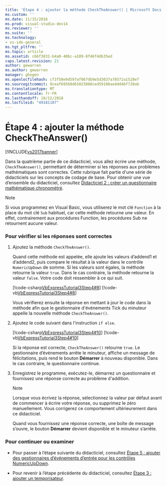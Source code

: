 ```yaml
---
title: 'Étape 4 : ajouter la méthode CheckTheAnswer() | Microsoft Docs'
ms.custom: ''
ms.date: 11/15/2016
ms.prod: visual-studio-dev14
ms.reviewer: ''
ms.suite: ''
ms.technology:
- vs-ide-general
ms.tgt_pltfrm: ''
ms.topic: article
ms.assetid: c66f3831-b4a0-40bc-a109-8f46f4db35ed
caps.latest.revision: 21
author: gewarren
ms.author: gewarren
manager: ghogen
ms.openlocfilehash: cf3f58e9d597af067db9e5d3037a78572a1528ef
ms.sourcegitcommit: 9ceaf69568d61023868ced59108ae4dd46f720ab
ms.translationtype: MT
ms.contentlocale: fr-FR
ms.lasthandoff: 10/12/2018
ms.locfileid: "49181107"
---
```

# <a name="step-4-add-the-checktheanswer-method"></a>Étape 4 : ajouter la méthode CheckTheAnswer()
[!INCLUDE[vs2017banner](../includes/vs2017banner.md)]

Dans la quatrième partie de ce didacticiel, vous allez écrire une méthode, `CheckTheAnswer()`, permettant de déterminer si les réponses aux problèmes mathématiques sont correctes. Cette rubrique fait partie d'une série de didacticiels sur les concepts de codage de base. Pour obtenir une vue d’ensemble du didacticiel, consultez [Didacticiel 2 : créer un questionnaire mathématique chronométré](../ide/tutorial-2-create-a-timed-math-quiz.md).  
  
> [!NOTE]
>  Si vous programmez en Visual Basic, vous utiliserez le mot clé `Function` à la place du mot clé `Sub` habituel, car cette méthode retourne une valeur. En effet, contrairement aux procédures Function, les procédures Sub ne retournent aucune valeur.  
  
### <a name="to-verify-whether-the-answers-are-correct"></a>Pour vérifier si les réponses sont correctes  
  
1.  Ajoutez la méthode `CheckTheAnswer()`.  
  
     Quand cette méthode est appelée, elle ajoute les valeurs d’addend1 et d’addend2, puis compare le résultat à la valeur dans le contrôle `NumericUpDown` de somme. Si les valeurs sont égales, la méthode retourne la valeur `true`. Dans le cas contraire, la méthode retourne la valeur `false`. Votre code doit ressembler à ce qui suit.  
  
     [!code-csharp[VbExpressTutorial3Step4#8](../snippets/csharp/VS_Snippets_VBCSharp/vbexpresstutorial3step4/cs/form1.cs#8)]
     [!code-vb[VbExpressTutorial3Step4#8](../snippets/visualbasic/VS_Snippets_VBCSharp/vbexpresstutorial3step4/vb/form1.vb#8)]  
  
     Vous vérifierez ensuite la réponse en mettant à jour le code dans la méthode afin que le gestionnaire d'événements Tick du minuteur appelle la nouvelle méthode `CheckTheAnswer()`.  
  
2.  Ajoutez le code suivant dans l'instruction `if else`.  
  
     [!code-csharp[VbExpressTutorial3Step4#10](../snippets/csharp/VS_Snippets_VBCSharp/vbexpresstutorial3step4/cs/form1.cs#10)]
     [!code-vb[VbExpressTutorial3Step4#10](../snippets/visualbasic/VS_Snippets_VBCSharp/vbexpresstutorial3step4/vb/form1.vb#10)]  
  
     Si la réponse est correcte, `CheckTheAnswer()` retourne `true`. Le gestionnaire d’événements arrête le minuteur, affiche un message de félicitations, puis rend le bouton **Démarrer** à nouveau disponible. Dans le cas contraire, le questionnaire continue.  
  
3.  Enregistrez le programme, exécutez-le, démarrez un questionnaire et fournissez une réponse correcte au problème d'addition.  
  
    > [!NOTE]
    >  Lorsque vous écrivez la réponse, sélectionnez la valeur par défaut avant de commencer à écrire votre réponse, ou supprimez le zéro manuellement. Vous corrigerez ce comportement ultérieurement dans ce didacticiel.  
  
     Quand vous fournissez une réponse correcte, une boîte de message s’ouvre, le bouton **Démarrer** devient disponible et le minuteur s’arrête.  
  
### <a name="to-continue-or-review"></a>Pour continuer ou examiner  
  
-   Pour passer à l’étape suivante du didacticiel, consultez [Étape 5 : ajouter des gestionnaires d’événements d’entrée pour les contrôles NumericUpDown](../ide/step-5-add-enter-event-handlers-for-the-numericupdown-controls.md).  
  
-   Pour revenir à l’étape précédente du didacticiel, consultez [Étape 3 : ajouter un temporisateur](../ide/step-3-add-a-countdown-timer.md).



